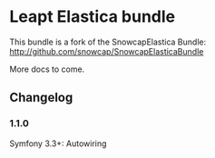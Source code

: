 Leapt Elastica bundle
======================

This bundle is a fork of the SnowcapElastica Bundle: http://github.com/snowcap/SnowcapElasticaBundle

More docs to come.

## Changelog

### 1.1.0

Symfony 3.3+: Autowiring
